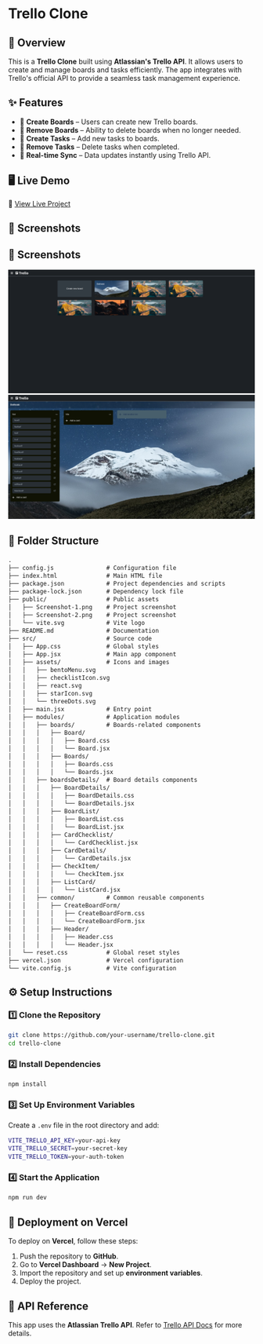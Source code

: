 # Trello Clone

## 🚀 Overview

This is a **Trello Clone** built using **Atlassian's Trello API**. It allows users to create and manage boards and tasks efficiently. The app integrates with Trello's official API to provide a seamless task management experience.

## ✨ Features

- 🔹 **Create Boards** – Users can create new Trello boards.
- 🔹 **Remove Boards** – Ability to delete boards when no longer needed.
- 🔹 **Create Tasks** – Add new tasks to boards.
- 🔹 **Remove Tasks** – Delete tasks when completed.
- 🔹 **Real-time Sync** – Data updates instantly using Trello API.

## 🖥️ Live Demo

🔗 [View Live Project](https://trello-clone-six-psi.vercel.app/boards)

## 📸 Screenshots

## 📸 Screenshots

![Screenshot 1](public/Screenshot%20from%202025-03-11%2011-55-34.png)  
![Screenshot 2](public/Screenshot%20from%202025-03-11%2011-55-45.png)  


## 📂 Folder Structure

```
.
├── config.js               # Configuration file
├── index.html              # Main HTML file
├── package.json            # Project dependencies and scripts
├── package-lock.json       # Dependency lock file
├── public/                 # Public assets
│   ├── Screenshot-1.png    # Project screenshot
│   ├── Screenshot-2.png    # Project screenshot
│   └── vite.svg            # Vite logo
├── README.md               # Documentation
├── src/                    # Source code
│   ├── App.css             # Global styles
│   ├── App.jsx             # Main app component
│   ├── assets/             # Icons and images
│   │   ├── bentoMenu.svg
│   │   ├── checklistIcon.svg
│   │   ├── react.svg
│   │   ├── starIcon.svg
│   │   └── threeDots.svg
│   ├── main.jsx            # Entry point
│   ├── modules/            # Application modules
│   │   ├── boards/         # Boards-related components
│   │   │   ├── Board/
│   │   │   │   ├── Board.css
│   │   │   │   └── Board.jsx
│   │   │   ├── Boards/
│   │   │   │   ├── Boards.css
│   │   │   │   └── Boards.jsx
│   │   ├── boardsDetails/  # Board details components
│   │   │   ├── BoardDetails/
│   │   │   │   ├── BoardDetails.css
│   │   │   │   └── BoardDetails.jsx
│   │   │   ├── BoardList/
│   │   │   │   ├── BoardList.css
│   │   │   │   └── BoardList.jsx
│   │   │   ├── CardChecklist/
│   │   │   │   └── CardChecklist.jsx
│   │   │   ├── CardDetails/
│   │   │   │   └── CardDetails.jsx
│   │   │   ├── CheckItem/
│   │   │   │   └── CheckItem.jsx
│   │   │   ├── ListCard/
│   │   │   │   └── ListCard.jsx
│   │   ├── common/         # Common reusable components
│   │   │   ├── CreateBoardForm/
│   │   │   │   ├── CreateBoardForm.css
│   │   │   │   └── CreateBoardForm.jsx
│   │   │   ├── Header/
│   │   │   │   ├── Header.css
│   │   │   │   └── Header.jsx
│   └── reset.css           # Global reset styles
├── vercel.json             # Vercel configuration
└── vite.config.js          # Vite configuration

```

## ⚙️ Setup Instructions

### 1️⃣ Clone the Repository
```sh
git clone https://github.com/your-username/trello-clone.git
cd trello-clone
```

### 2️⃣ Install Dependencies
```sh
npm install
```

### 3️⃣ Set Up Environment Variables
Create a `.env` file in the root directory and add:
```sh
VITE_TRELLO_API_KEY=your-api-key
VITE_TRELLO_SECRET=your-secret-key
VITE_TRELLO_TOKEN=your-auth-token
```

### 4️⃣ Start the Application
```sh
npm run dev
```

## 🚀 Deployment on Vercel

To deploy on **Vercel**, follow these steps:

1. Push the repository to **GitHub**.
2. Go to **Vercel Dashboard** → **New Project**.
3. Import the repository and set up **environment variables**.
4. Deploy the project.

## 📝 API Reference

This app uses the **Atlassian Trello API**. Refer to [Trello API Docs](https://developer.atlassian.com/cloud/trello/) for more details.


